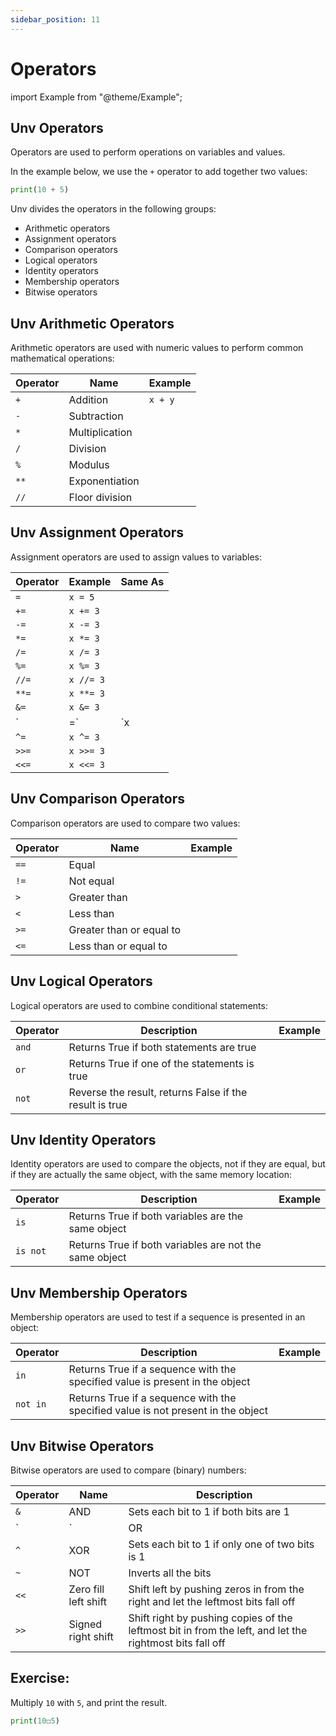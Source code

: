 ```yaml
---
sidebar_position: 11
---
```

# Operators

import Example from "@theme/Example";

## Unv Operators

Operators are used to perform operations on variables and values.

In the example below, we use the `+` operator to add together two values:

```py
print(10 + 5)
```

Unv divides the operators in the following groups:

- Arithmetic operators
- Assignment operators
- Comparison operators
- Logical operators
- Identity operators
- Membership operators
- Bitwise operators

## Unv Arithmetic Operators

Arithmetic operators are used with numeric values to perform common mathematical operations:

Operator|Name|Example
-|-|-
`+`|Addition|`x + y`| <Example code="x + y"></Example>
`-`|Subtraction|<Example code="x - y"/>
`*`|Multiplication|<Example code="x * y"/>
`/`|Division|<Example code="x / y"/>
`%`|Modulus|<Example code="x % y"/>
`**`|Exponentiation|<Example code="x ** y"/>
`//`|Floor division|<Example code="x // y"/>

## Unv Assignment Operators

Assignment operators are used to assign values to variables:

Operator|Example|Same As
-|-|-
`=`|`x = 5`|<Example code="x = 5"/>
`+=`|`x += 3`|<Example code="x = x + 3"/>
`-=`|`x -= 3`|<Example code="x = x - 3"/>
`*=`|`x *= 3`|<Example code="x = x * 3"/>
`/=`|`x /= 3`|<Example code="x = x / 3"/>
`%=`|`x %= 3`|<Example code="x = x % 3"/>
`//=`|`x //= 3`|<Example code="x = x // 3"/>
`**=`|`x **= 3`|<Example code="x = x ** 3"/>
`&=`|`x &= 3`|<Example code="x = x & 3"/>
`|=`|`x |= 3`|<Example code="x = x | 3"/>
`^=`|`x ^= 3`|<Example code="x = x ^ 3"/>
`>>=`|`x >>= 3`|<Example code="x = x >> 3"/>
`<<=`|`x <<= 3`|<Example code="x = x << 3"/>

## Unv Comparison Operators

Comparison operators are used to compare two values:

Operator|Name|Example
-|-|-
`==`|Equal|<Example code="x == y"/>
`!=`|Not equal|<Example code="x != y"/>
`>`|Greater than|<Example code="x > y"/>
`<`|Less than|<Example code="x < y"/>
`>=`|Greater than or equal to|<Example code="x >= y"/>
`<=`|Less than or equal to|<Example code="x <= y"/>

## Unv Logical Operators

Logical operators are used to combine conditional statements:

Operator|Description|Example
-|-|-
`and`|Returns True if both statements are true|<Example code="x < 5 and x < 10"/>
`or`|Returns True if one of the statements is true|<Example code="x < 5 or x < 4"/>
`not`|Reverse the result, returns False if the result is true|<Example code="not(x < 5 and x < 10)"/>

## Unv Identity Operators

Identity operators are used to compare the objects, not if they are equal, but if they are actually the same object, with the same memory location:

Operator|Description|Example
-|-|-
`is`|Returns True if both variables are the same object|<Example code="x is y"/>
`is not`|Returns True if both variables are not the same object|<Example code="x is not y"/>

## Unv Membership Operators

Membership operators are used to test if a sequence is presented in an object:

Operator|Description|Example
-|-|-
`in`|Returns True if a sequence with the specified value is present in the object|<Example code="x in y"/>
`not in`|Returns True if a sequence with the specified value is not present in the object|<Example code="x not in y"/>

## Unv Bitwise Operators

Bitwise operators are used to compare (binary) numbers:

Operator|Name|Description
-|-|-
`&`|AND|Sets each bit to 1 if both bits are 1
`|`|OR|Sets each bit to 1 if one of two bits is 1
`^`|XOR|Sets each bit to 1 if only one of two bits is 1
`~`|NOT|Inverts all the bits
`<<`|Zero fill left shift|Shift left by pushing zeros in from the right and let the leftmost bits fall off
`>>`|Signed right shift|Shift right by pushing copies of the leftmost bit in from the left, and let the rightmost bits fall off  

## Exercise:

Multiply `10` with `5`, and print the result.

```py
print(10☐5)
```
